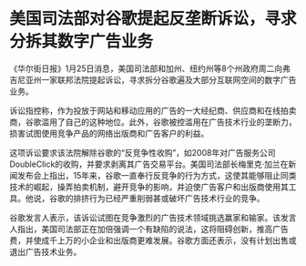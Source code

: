 # 美国司法部对谷歌提起反垄断诉讼，寻求分拆其数字广告业务

《华尔街日报》1月25日消息，美国司法部和加州、纽约州等8个州政府周二向弗吉尼亚州一家联邦法院提起诉讼，寻求拆分谷歌遍及大部分互联网空间的数字广告业务。

诉讼指控称，作为投放于网站和移动应用的广告的一大经纪商、供应商和在线拍卖商，谷歌滥用了自己的这种地位。此外，谷歌被控滥用在广告技术行业的垄断力，损害试图使用竞争产品的网络出版商和广告客户的利益。

这项诉讼要求该法院解除谷歌的“反竞争性收购”，如2008年对广告服务公司DoubleClick的收购，并要求剥离其广告交易平台。美国司法部长梅里克·加兰在新闻发布会上指出，15年来，谷歌一直奉行反竞争的行为方式，这使其能够阻止同类技术的崛起，操弄拍卖机制，避开竞争的影响，并迫使广告客户和出版商使用其工具。他说，谷歌的排挤行为已经严重削弱甚或破坏广告技术行业的竞争。

谷歌发言人表示，该诉讼试图在竞争激烈的广告技术领域挑选赢家和输家。该发言人指出，美国司法部正在加倍强调一个有缺陷的说法，这将阻碍创新，推高广告费，并使成千上万的小企业和出版商更难发展。谷歌方面还表示，没有计划出售或退出广告技术业务。

